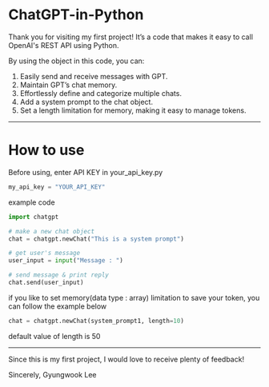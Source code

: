 # ChatGPT-in-Python

Thank you for visiting my first project!
It’s a code that makes it easy to call OpenAI's REST API using Python.

By using the object in this code, you can:  
1. Easily send and receive messages with GPT.  
2. Maintain GPT’s chat memory.  
3. Effortlessly define and categorize multiple chats.  
4. Add a system prompt to the chat object.  
5. Set a length limitation for memory, making it easy to manage tokens.  

---------------------------------------

# How to use

Before using, enter API KEY in your_api_key.py
```your_api_key.py
my_api_key = "YOUR_API_KEY"
```

example code
```main.py
import chatgpt

# make a new chat object
chat = chatgpt.newChat("This is a system prompt")

# get user's message
user_input = input("Message : ")

# send message & print reply
chat.send(user_input)
```

if you like to set memory(data type : array) limitation to save your token,
you can follow the example below

```python
chat = chatgpt.newChat(system_prompt1, length=10)
```
default value of length is 50

---------------------------------------

Since this is my first project, I would love to receive plenty of feedback!

Sincerely, Gyungwook Lee
